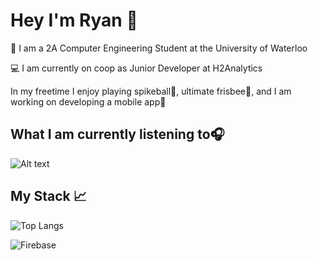 # Hey I'm Ryan 👋

🏫 I am a 2A Computer Engineering Student at the University of Waterloo

💻 I am currently on coop as Junior Developer at H2Analytics

In my freetime I enjoy playing spikeball🏐, ultimate frisbee🥏, and I am working on developing a mobile app📱

## What I am currently listening to🎧
![Alt text](https://spotify-recently-played-readme.vercel.app/api?user=6mwn6200kq0mwftiy7logpgsf&count=2)

## My Stack 📈

![Top Langs](https://github-readme-stats.vercel.app/api/top-langs/?username=anuraghazra&layout=compact)

![Firebase](https://img.shields.io/badge/Firebase-039BE5?style=for-the-badge&logo=Firebase&logoColor=white)
